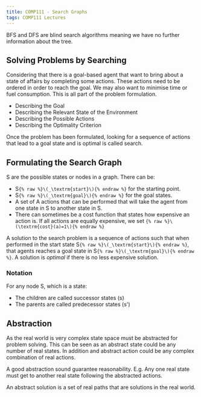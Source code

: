 ```yaml
---
title: COMP111 - Search Graphs
tags: COMP111 Lectures
---
```

BFS and DFS are blind search algorithms meaning we have no further information about the tree.

## Solving Problems by Searching

Considering that there is a goal-based agent that want to bring about a state of affairs by completing some actions. These actions need to be ordered in order to reach the goal. We may also want to minimise time or fuel consumption. This is all part of the problem formulation.

* Describing the Goal
* Describing the Relevant State of the Environment
* Describing the Possible Actions
* Describing the Optimality Criterion
	
Once the problem has been formulated, looking for a sequence of actions that lead to a goal state and is optimal is called search.

## Formulating the Search Graph

S are the possible states or nodes in a graph. There can be:

* S`{% raw %}\(_\textrm{start}\){% endraw %}` for the starting point.
* S`{% raw %}\(_\textrm{goal}\){% endraw %}` for the goal states.
* A set of A actions that can be performed that will take the agent from one state in S to another state in S.
* There can sometimes be a cost function that states how expensive an action is. If all actions are equally expensive, we set `{% raw %}\(\textrm{cost}(a)=1\){% endraw %}`

A solution to the search problem is a sequence of actions such that when performed in the start state S`{% raw %}\(_\textrm{start}\){% endraw %}`, that agents reaches a goal state in S`{% raw %}\(_\textrm{goal}\){% endraw %}`. A solution is *optimal* if there is no less expensive solution.

### Notation

For any node S, which is a state:

* The children are called successor states (s)
* The parents are called predecessor states (s')

## Abstraction

As the real world is very complex state space must be abstracted for problem solving. This can be seen as an abstract state could be any number of real states. In addition and abstract action could be any complex combination of real actions.

A good abstraction sound guarantee reasonability. E.g. Any one real state must get to another real state following the abstracted actions.

An abstract solution is a set of real paths that are solutions in the real world.
